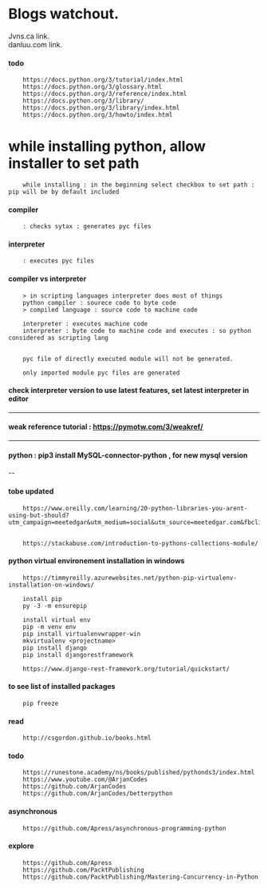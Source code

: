 # Blogs watchout.  
Jvns.ca link.   
danluu.com link. 

#### todo

        https://docs.python.org/3/tutorial/index.html
        https://docs.python.org/3/glossary.html
        https://docs.python.org/3/reference/index.html
        https://docs.python.org/3/library/
        https://docs.python.org/3/library/index.html
        https://docs.python.org/3/howto/index.html


# while installing python, allow installer to set path

        while installing : in the beginning select checkbox to set path : pip will be by default included

#### compiler

        : checks sytax : generates pyc files

#### interpreter

        : executes pyc files

#### compiler vs interpreter
        
        > in scripting languages interpreter does most of things
        python compiler : sourece code to byte code        
        > compiled language : source code to machine code
        
        interpreter : executes machine code
        interpreter : byte code to machine code and executes : so python considered as scripting lang


        pyc file of directly executed module will not be generated.

        only imported module pyc files are generated



#### check interpreter version to use latest features, set latest interpreter in editor


---
#### weak reference tutorial : https://pymotw.com/3/weakref/


---
#### python  : pip3 install MySQL-connector-python , for new mysql version


--

#### tobe updated 

        https://www.oreilly.com/learning/20-python-libraries-you-arent-using-but-should?utm_campaign=meetedgar&utm_medium=social&utm_source=meetedgar.com&fbclid=IwAR3SHG_fg539fzxmJC9vPA1B_wIOIyPfrQb4uliTAh1Kj2sh_BeVgclq0jw


        https://stackabuse.com/introduction-to-pythons-collections-module/
        
        
#### python virtual environement installation in windows

        https://timmyreilly.azurewebsites.net/python-pip-virtualenv-installation-on-windows/

        install pip 
        py -3 -m ensurepip

        install virtual env
        pip -m venv env
        pip install virtualenvwrapper-win
        mkvirtualenv <projectname>
        pip install django
        pip install djangorestframework
        
        https://www.django-rest-framework.org/tutorial/quickstart/
        
#### to see list of installed packages

        pip freeze

#### read

        http://csgordon.github.io/books.html
        
#### todo

        https://runestone.academy/ns/books/published/pythonds3/index.html
        https://www.youtube.com/@ArjanCodes
        https://github.com/ArjanCodes
        https://github.com/ArjanCodes/betterpython


#### asynchronous 
        
        https://github.com/Apress/asynchronous-programming-python
        
#### explore

        https://github.com/Apress
        https://github.com/PacktPublishing
        https://github.com/PacktPublishing/Mastering-Concurrency-in-Python

            
